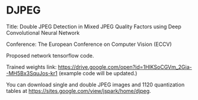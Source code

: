 # DJPEG
Title: Double JPEG Detection in Mixed JPEG Quality Factors using Deep Convolutional Neural Network

Conference: The European Conference on Computer Vision (ECCV)

Proposed network tensorflow code.

Trained weights link: https://drive.google.com/open?id=1HlKSoCGVm_2Gia--MH5Bx3SquJos-kr1
(example code will be updated.)

You can download single and double JPEG images and 1120 quantization tables at https://sites.google.com/view/jspark/home/djpeg.
